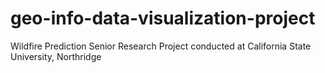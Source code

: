 # geo-info-data-visualization-project
Wildfire  Prediction Senior Research Project conducted at California State University, Northridge

